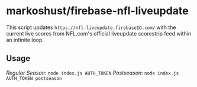 # markoshust/firebase-nfl-liveupdate

This script updates `https://nfl-liveupdate.firebaseIO.com/` with the current live scores from NFL.com's official liveupdate scorestrip feed within an infinite loop.

## Usage

*Regular Season*: `node index.js AUTH_TOKEN`
*Postseason*: `node index.js AUTH_TOKEN postseason`
